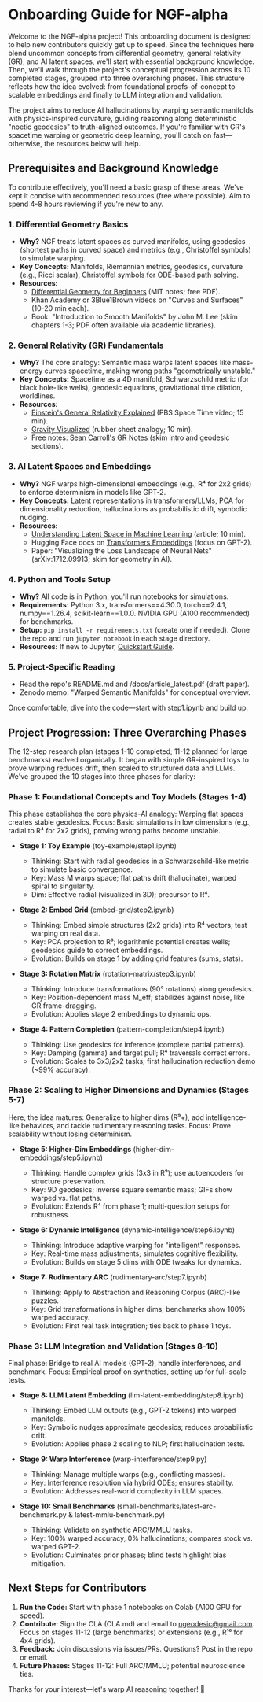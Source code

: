 # Onboarding Guide for NGF-alpha

Welcome to the NGF-alpha project! This onboarding document is designed to help new contributors quickly get up to speed. Since the techniques here blend uncommon concepts from differential geometry, general relativity (GR), and AI latent spaces, we'll start with essential background knowledge. Then, we'll walk through the project's conceptual progression across its 10 completed stages, grouped into three overarching phases. This structure reflects how the idea evolved: from foundational proofs-of-concept to scalable embeddings and finally to LLM integration and validation.

The project aims to reduce AI hallucinations by warping semantic manifolds with physics-inspired curvature, guiding reasoning along deterministic "noetic geodesics" to truth-aligned outcomes. If you're familiar with GR's spacetime warping or geometric deep learning, you'll catch on fast—otherwise, the resources below will help.

## Prerequisites and Background Knowledge
To contribute effectively, you'll need a basic grasp of these areas. We've kept it concise with recommended resources (free where possible). Aim to spend 4-8 hours reviewing if you're new to any.

### 1. **Differential Geometry Basics**
   - **Why?** NGF treats latent spaces as curved manifolds, using geodesics (shortest paths in curved space) and metrics (e.g., Christoffel symbols) to simulate warping.
   - **Key Concepts:** Manifolds, Riemannian metrics, geodesics, curvature (e.g., Ricci scalar), Christoffel symbols for ODE-based path solving.
   - **Resources:**
     - [Differential Geometry for Beginners](https://math.mit.edu/~gs/reading/DG/) (MIT notes; free PDF).
     - Khan Academy or 3Blue1Brown videos on "Curves and Surfaces" (10-20 min each).
     - Book: "Introduction to Smooth Manifolds" by John M. Lee (skim chapters 1-3; PDF often available via academic libraries).

### 2. **General Relativity (GR) Fundamentals**
   - **Why?** The core analogy: Semantic mass warps latent spaces like mass-energy curves spacetime, making wrong paths "geometrically unstable."
   - **Key Concepts:** Spacetime as a 4D manifold, Schwarzschild metric (for black hole-like wells), geodesic equations, gravitational time dilation, worldlines.
   - **Resources:**
     - [Einstein's General Relativity Explained](https://www.youtube.com/watch?v=1YFrBalAmKQ) (PBS Space Time video; 15 min).
     - [Gravity Visualized](https://www.youtube.com/watch?v=MTY1Kje0yLg) (rubber sheet analogy; 10 min).
     - Free notes: [Sean Carroll's GR Notes](https://preposterousuniverse.com/wp-content/uploads/GRNotes-All.pdf) (skim intro and geodesic sections).

### 3. **AI Latent Spaces and Embeddings**
   - **Why?** NGF warps high-dimensional embeddings (e.g., R⁴ for 2x2 grids) to enforce determinism in models like GPT-2.
   - **Key Concepts:** Latent representations in transformers/LLMs, PCA for dimensionality reduction, hallucinations as probabilistic drift, symbolic nudging.
   - **Resources:**
     - [Understanding Latent Space in Machine Learning](https://towardsdatascience.com/understanding-latent-space-in-machine-learning-de5a7c687d8) (article; 10 min).
     - Hugging Face docs on [Transformers Embeddings](https://huggingface.co/docs/transformers/model_doc/gpt2) (focus on GPT-2).
     - Paper: "Visualizing the Loss Landscape of Neural Nets" (arXiv:1712.09913; skim for geometry in AI).

### 4. **Python and Tools Setup**
   - **Why?** All code is in Python; you'll run notebooks for simulations.
   - **Requirements:** Python 3.x, transformers==4.30.0, torch==2.4.1, numpy==1.26.4, scikit-learn==1.0.0. NVIDIA GPU (A100 recommended) for benchmarks.
   - **Setup:** `pip install -r requirements.txt` (create one if needed). Clone the repo and run `jupyter notebook` in each stage directory.
   - **Resources:** If new to Jupyter, [Quickstart Guide](https://jupyter.org/install).

### 5. **Project-Specific Reading**
   - Read the repo's README.md and /docs/article_latest.pdf (draft paper).
   - Zenodo memo: "Warped Semantic Manifolds" for conceptual overview.

Once comfortable, dive into the code—start with step1.ipynb and build up.

## Project Progression: Three Overarching Phases
The 12-step research plan (stages 1-10 completed; 11-12 planned for large benchmarks) evolved organically. It began with simple GR-inspired toys to prove warping reduces drift, then scaled to structured data and LLMs. We've grouped the 10 stages into three phases for clarity:

### Phase 1: Foundational Concepts and Toy Models (Stages 1-4)
This phase establishes the core physics-AI analogy: Warping flat spaces creates stable geodesics. Focus: Basic simulations in low dimensions (e.g., radial to R⁴ for 2x2 grids), proving wrong paths become unstable.

- **Stage 1: Toy Example** (toy-example/step1.ipynb)
  - Thinking: Start with radial geodesics in a Schwarzschild-like metric to simulate basic convergence.
  - Key: Mass M warps space; flat paths drift (hallucinate), warped spiral to singularity.
  - Dim: Effective radial (visualized in 3D); precursor to R⁴.

- **Stage 2: Embed Grid** (embed-grid/step2.ipynb)
  - Thinking: Embed simple structures (2x2 grids) into R⁴ vectors; test warping on real data.
  - Key: PCA projection to R³; logarithmic potential creates wells; geodesics guide to correct embeddings.
  - Evolution: Builds on stage 1 by adding grid features (sums, stats).

- **Stage 3: Rotation Matrix** (rotation-matrix/step3.ipynb)
  - Thinking: Introduce transformations (90° rotations) along geodesics.
  - Key: Position-dependent mass M_eff; stabilizes against noise, like GR frame-dragging.
  - Evolution: Applies stage 2 embeddings to dynamic ops.

- **Stage 4: Pattern Completion** (pattern-completion/step4.ipynb)
  - Thinking: Use geodesics for inference (complete partial patterns).
  - Key: Damping (gamma) and target pull; R⁴ traversals correct errors.
  - Evolution: Scales to 3x3/2x2 tasks; first hallucination reduction demo (~99% accuracy).

### Phase 2: Scaling to Higher Dimensions and Dynamics (Stages 5-7)
Here, the idea matures: Generalize to higher dims (R⁹+), add intelligence-like behaviors, and tackle rudimentary reasoning tasks. Focus: Prove scalability without losing determinism.

- **Stage 5: Higher-Dim Embeddings** (higher-dim-embeddings/step5.ipynb)
  - Thinking: Handle complex grids (3x3 in R⁹); use autoencoders for structure preservation.
  - Key: 9D geodesics; inverse square semantic mass; GIFs show warped vs. flat paths.
  - Evolution: Extends R⁴ from phase 1; multi-question setups for robustness.

- **Stage 6: Dynamic Intelligence** (dynamic-intelligence/step6.ipynb)
  - Thinking: Introduce adaptive warping for "intelligent" responses.
  - Key: Real-time mass adjustments; simulates cognitive flexibility.
  - Evolution: Builds on stage 5 dims with ODE tweaks for dynamics.

- **Stage 7: Rudimentary ARC** (rudimentary-arc/step7.ipynb)
  - Thinking: Apply to Abstraction and Reasoning Corpus (ARC)-like puzzles.
  - Key: Grid transformations in higher dims; benchmarks show 100% warped accuracy.
  - Evolution: First real task integration; ties back to phase 1 toys.

### Phase 3: LLM Integration and Validation (Stages 8-10)
Final phase: Bridge to real AI models (GPT-2), handle interferences, and benchmark. Focus: Empirical proof on synthetics, setting up for full-scale tests.

- **Stage 8: LLM Latent Embedding** (llm-latent-embedding/step8.ipynb)
  - Thinking: Embed LLM outputs (e.g., GPT-2 tokens) into warped manifolds.
  - Key: Symbolic nudges approximate geodesics; reduces probabilistic drift.
  - Evolution: Applies phase 2 scaling to NLP; first hallucination tests.

- **Stage 9: Warp Interference** (warp-interference/step9.py)
  - Thinking: Manage multiple warps (e.g., conflicting masses).
  - Key: Interference resolution via hybrid ODEs; ensures stability.
  - Evolution: Addresses real-world complexity in LLM spaces.

- **Stage 10: Small Benchmarks** (small-benchmarks/latest-arc-benchmark.py & latest-mmlu-benchmark.py)
  - Thinking: Validate on synthetic ARC/MMLU tasks.
  - Key: 100% warped accuracy, 0% hallucinations; compares stock vs. warped GPT-2.
  - Evolution: Culminates prior phases; blind tests highlight bias mitigation.

## Next Steps for Contributors
1. **Run the Code:** Start with phase 1 notebooks on Colab (A100 GPU for speed).
2. **Contribute:** Sign the CLA (CLA.md) and email to ngeodesic@gmail.com. Focus on stages 11-12 (large benchmarks) or extensions (e.g., R¹⁶ for 4x4 grids).
3. **Feedback:** Join discussions via issues/PRs. Questions? Post in the repo or email.
4. **Future Phases:** Stages 11-12: Full ARC/MMLU; potential neuroscience ties.

Thanks for your interest—let's warp AI reasoning together! 🚀